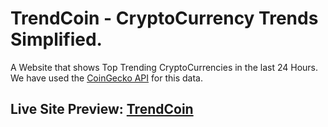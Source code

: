 # TrendCoin - CryptoCurrency Trends Simplified.

A Website that shows Top Trending CryptoCurrencies in the last 24 Hours. We have used the [CoinGecko API](https://www.coingecko.com/en/api) for this data.

## Live Site Preview: [TrendCoin](https://pragya321mehra.github.io/execute3.0-project/)
